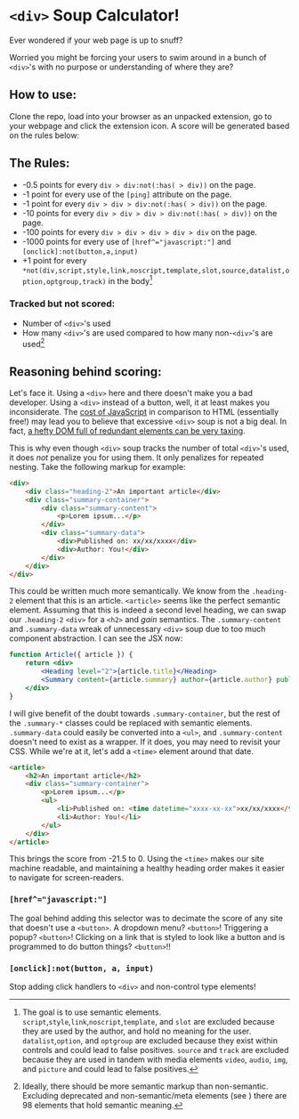 # `<div>` Soup Calculator!

Ever wondered if your web page is up to snuff?

Worried you might be forcing your users to swim around in a bunch of `<div>`'s with no purpose or understanding of where they are?

## How to use:

Clone the repo, load into your browser as an unpacked extension, go to your webpage and click the extension icon. A score will be generated based on the rules below:

## The Rules:

- -0.5 points for every `div > div:not(:has( > div))` on the page.
- -1 point for every use of the `[ping]` attribute on the page.
- -1 point for every `div > div > div:not(:has( > div))` on the page.
- -10 points for every `div > div > div > div:not(:has( > div))` on the page.
- -100 points for every `div > div > div > div > div` on the page.
- -1000 points for every use of `[href^="javascript:"]` and `[onclick]:not(button,a,input)`
- +1 point for every `*not(div,script,style,link,noscript,template,slot,source,datalist,option,optgroup,track)` in the body[^1]

### Tracked but not scored:

- Number of `<div>`'s used
- How many `<div>`'s are used compared to how many non-`<div>`'s are used[^2]


## Reasoning behind scoring:

Let's face it. Using a `<div>` here and there doesn't make you a bad developer. Using a `<div>` instead of a button, well, it at least makes you inconsiderate. The [cost of JavaScript](https://timkadlec.com/remembers/2020-04-21-the-cost-of-javascript-frameworks/) in comparison to HTML (essentially free!) may lead you to believe that excessive `<div>` soup is not a big deal. In fact, [a hefty DOM full of redundant elements can be very taxing](https://web.dev/articles/dom-size-and-interactivity).

This is why even though `<div>` soup tracks the number of total `<div>`'s used, it does *not* penalize you for using them. It only penalizes for repeated nesting. Take the following markup for example:

```html
<div>
    <div class="heading-2">An important article</div>
    <div class="summary-container">
        <div class="summary-content">
            <p>Lorem ipsum...</p>
        </div>
        <div class="summary-data">
            <div>Published on: xx/xx/xxxx</div>
            <div>Author: You!</div>
        </div>
    </div>
</div>
```

This could be written much more semantically. We know from the `.heading-2` element that this is an article. `<article>` seems like the perfect semantic element. Assuming that this is indeed a second level heading, we can swap our `.heading-2` `<div>` for a `<h2>` and *gain* semantics. The `.summary-content` and `.summary-data` wreak of unnecessary `<div>` soup due to too much component abstraction. I can see the JSX now:

```jsx
function Article({ article }) {
    return <div>
        <Heading level="2">{article.title}</Heading>
        <Summary content={article.summary} author={article.author} published={article.publishedOn} />
    </div>
}
```

I will give benefit of the doubt towards `.summary-container`, but the rest of the `.summary-*` classes could be replaced with semantic elements. `.summary-data` could easily be converted into a `<ul>`, and `.summary-content` doesn't need to exist as a wrapper. If it does, you may need to revisit your CSS. While we're at it, let's add a `<time>` element around that date.

```html
<article>
    <h2>An important article</h2>
    <div class="summary-container">
        <p>Lorem ipsum...</p>
        <ul>
            <li>Published on: <time datetime="xxxx-xx-xx">xx/xx/xxxx</time></li>
            <li>Author: You!</li>
        </ul>
    </div>
</article>
```

This brings the score from -21.5 to 0. Using the `<time>` makes our site machine readable, and maintaining a healthy heading order makes it easier to navigate for screen-readers.

### `[href^="javascript:"]`

The goal behind adding this selector was to decimate the score of any site that doesn't use a `<button>`. A dropdown menu? `<button>`! Triggering a popup? `<button>`! Clicking on a link that is styled to look like a button and is programmed to do button things? `<button>`!!

### `[onclick]:not(button, a, input)`

Stop adding click handlers to `<div>` and non-control type elements!



[^1]: The goal is to use semantic elements. `script`,`style`,`link`,`noscript`,`template`, and `slot` are excluded because they are used by the author, and hold no meaning for the user. `datalist`,`option`, and `optgroup` are excluded because they exist within controls and could lead to false positives. `source` and `track` are excluded because they are used in tandem with media elements `video`, `audio`, `img`, and `picture` and could lead to false positives.

[^2]: Ideally, there should be more semantic markup than non-semantic. Excluding deprecated and non-semantic/meta elements (see [^1]) there are 98 elements that hold semantic meaning.